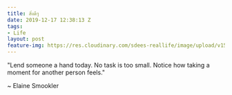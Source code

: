 ```yaml
---
title: สิ่งดีๆ
date: 2019-12-17 12:38:13 Z
tags:
- Life
layout: post
feature-img: https://res.cloudinary.com/sdees-reallife/image/upload/v1555658919/sample_feature_img.png
---
```


"Lend someone a hand today. No task is too small. Notice how taking a moment for another person feels."

<i class="fa fa-child" style="color:plum"></i>

~ Elaine Smookler
